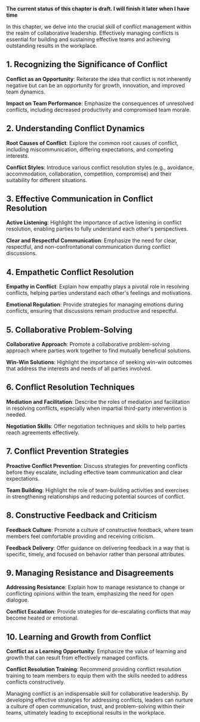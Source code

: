 **The current status of this chapter is draft. I will finish it later when I have time**

In this chapter, we delve into the crucial skill of conflict management within the realm of collaborative leadership. Effectively managing conflicts is essential for building and sustaining effective teams and achieving outstanding results in the workplace.

**1. Recognizing the Significance of Conflict**
-----------------------------------------------

**Conflict as an Opportunity**: Reiterate the idea that conflict is not inherently negative but can be an opportunity for growth, innovation, and improved team dynamics.

**Impact on Team Performance**: Emphasize the consequences of unresolved conflicts, including decreased productivity and compromised team morale.

**2. Understanding Conflict Dynamics**
--------------------------------------

**Root Causes of Conflict**: Explore the common root causes of conflict, including miscommunication, differing expectations, and competing interests.

**Conflict Styles**: Introduce various conflict resolution styles (e.g., avoidance, accommodation, collaboration, competition, compromise) and their suitability for different situations.

**3. Effective Communication in Conflict Resolution**
-----------------------------------------------------

**Active Listening**: Highlight the importance of active listening in conflict resolution, enabling parties to fully understand each other's perspectives.

**Clear and Respectful Communication**: Emphasize the need for clear, respectful, and non-confrontational communication during conflict discussions.

**4. Empathetic Conflict Resolution**
-------------------------------------

**Empathy in Conflict**: Explain how empathy plays a pivotal role in resolving conflicts, helping parties understand each other's feelings and motivations.

**Emotional Regulation**: Provide strategies for managing emotions during conflicts, ensuring that discussions remain productive and respectful.

**5. Collaborative Problem-Solving**
------------------------------------

**Collaborative Approach**: Promote a collaborative problem-solving approach where parties work together to find mutually beneficial solutions.

**Win-Win Solutions**: Highlight the importance of seeking win-win outcomes that address the interests and needs of all parties involved.

**6. Conflict Resolution Techniques**
-------------------------------------

**Mediation and Facilitation**: Describe the roles of mediation and facilitation in resolving conflicts, especially when impartial third-party intervention is needed.

**Negotiation Skills**: Offer negotiation techniques and skills to help parties reach agreements effectively.

**7. Conflict Prevention Strategies**
-------------------------------------

**Proactive Conflict Prevention**: Discuss strategies for preventing conflicts before they escalate, including effective team communication and clear expectations.

**Team Building**: Highlight the role of team-building activities and exercises in strengthening relationships and reducing potential sources of conflict.

**8. Constructive Feedback and Criticism**
------------------------------------------

**Feedback Culture**: Promote a culture of constructive feedback, where team members feel comfortable providing and receiving criticism.

**Feedback Delivery**: Offer guidance on delivering feedback in a way that is specific, timely, and focused on behavior rather than personal attributes.

**9. Managing Resistance and Disagreements**
--------------------------------------------

**Addressing Resistance**: Explain how to manage resistance to change or conflicting opinions within the team, emphasizing the need for open dialogue.

**Conflict Escalation**: Provide strategies for de-escalating conflicts that may become heated or emotional.

**10. Learning and Growth from Conflict**
-----------------------------------------

**Conflict as a Learning Opportunity**: Emphasize the value of learning and growth that can result from effectively managed conflicts.

**Conflict Resolution Training**: Recommend providing conflict resolution training to team members to equip them with the skills needed to address conflicts constructively.

Managing conflict is an indispensable skill for collaborative leadership. By developing effective strategies for addressing conflicts, leaders can nurture a culture of open communication, trust, and problem-solving within their teams, ultimately leading to exceptional results in the workplace.

